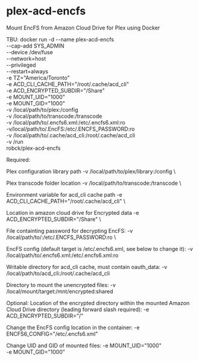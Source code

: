 # plex-acd-encfs
Mount EncFS from Amazon Cloud Drive for Plex using Docker

TBU:
docker run -d --name plex-acd-encfs \
--cap-add SYS_ADMIN \
--device /dev/fuse \
--network=host \
--privileged \
--restart=always \
-e TZ="America/Toronto" \
-e ACD_CLI_CACHE_PATH="/root/.cache/acd_cli" \
-e ACD_ENCRYPTED_SUBDIR="/Share" \
-e MOUNT_UID="1000" \
-e MOUNT_GID="1000" \
-v /local/path/to/plex:/config \
-v /local/path/to/transcode:/transcode \
-v /local/path/to/.encfs6.xml:/etc/.encfs6.xml:ro \
-v/local/path/to/.EncFS:/etc/.ENCFS_PASSWORD:ro \
-v /local/path/to/.cache/acd_cli:/root/.cache/acd_cli \
-v /run \
robck/plex-acd-encfs

Required:

Plex configuration library path
-v /local/path/to/plex/library:/config \

Plex transcode folder location
-v /local/path/to/transcode:/transcode \

Environment variable for acd_cli cache path
-e ACD_CLI_CACHE_PATH="/root/.cache/acd_cli" \

Location in amazon cloud drive for Encrypted data
-e ACD_ENCRYPTED_SUBDIR="/Share" \

File containting password for decrypting EncFS:
-v /local/path/to/<Password file>:/etc/.ENCFS_PASSWORD:ro \

EncFS config (default target is /etc/.encfs6.xml, see below to change it):
-v /local/path/to/.encfs6.xml:/etc/.encfs6.xml:ro

Writable directory for acd_cli cache, must contain oauth_data:
-v /local/path/to/acd_cli:/root/.cache/acd_cli

Directory to mount the unencrypted files:
-v /local/mount/target:/mnt/encrypted:shared

Optional:
Location of the encrypted directory within the mounted Amazon Cloud Drive directory (leading forward slash required):
-e ACD_ENCRYPTED_SUBDIR="/"

Change the EncFS config location in the container:
-e ENCFS6_CONFIG="/etc/.encfs6.xml"

Change UID and GID of mounted files:
-e MOUNT_UID="1000" \
-e MOUNT_GID="1000"
